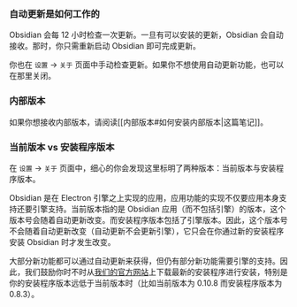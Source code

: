 ### 自动更新是如何工作的

Obsidian 会每 12 小时检查一次更新。一旦有可以安装的更新，Obsidian 会自动接收。那时，你只需重新启动 Obsidian 即可完成更新。

你也在 `设置` → `关于` 页面中手动检查更新。如果你不想使用自动更新功能，也可以在那里关闭。

### 内部版本

如果你想接收内部版本，请阅读[[内部版本#如何安装内部版本|这篇笔记]]。

### 当前版本 vs 安装程序版本

在 `设置` → `关于` 页面中，细心的你会发现这里标明了两种版本：当前版本与安装程序版本。

Obsidian 是在 Electron 引擎之上实现的应用，应用功能的实现不仅要应用本身支持还要引擎支持。当前版本指的是 Obsidian 应用（而不包括引擎）的版本，这个版本号会随着自动更新改变。而安装程序版本包括了引擎版本。因此，这个版本号不会随着自动更新改变（自动更新不会更新引擎），它只会在你通过新的安装程序安装 Obsidian 时才发生改变。

大部分新功能都可以通过自动更新来获得，但仍有部分新功能需要引擎的支持。因此，我们鼓励你时不时从[我们的官方网站](https://obsidian.md)上下载最新的安装程序进行安装，特别是你的安装程序版本远低于当前版本时（比如当前版本为 0.10.8 而安装程序版本为 0.8.3）。
